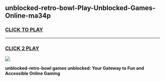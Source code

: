 
## unblocked-retro-bowl-Play-Unblocked-Games-Online-ma34p
<h3>
<a href="https://premium76.site?title=unblocked-retro-bowl&ref=25A">CLICK TO PLAY</a></h3>
<hr>

<h3>
<a href="https://premium76.site?title=unblocked-retro-bowl&ref=25A">CLICK 2 PLAY</a>
  
</h3>

<a href="https://premium76.site?title=unblocked-retro-bowl&ref=25A"><img src="https://clearcache.store/games.png"></a>


**unblocked-retro-bowl games unblocked: Your Gateway to Fun and Accessible Online Gaming**
